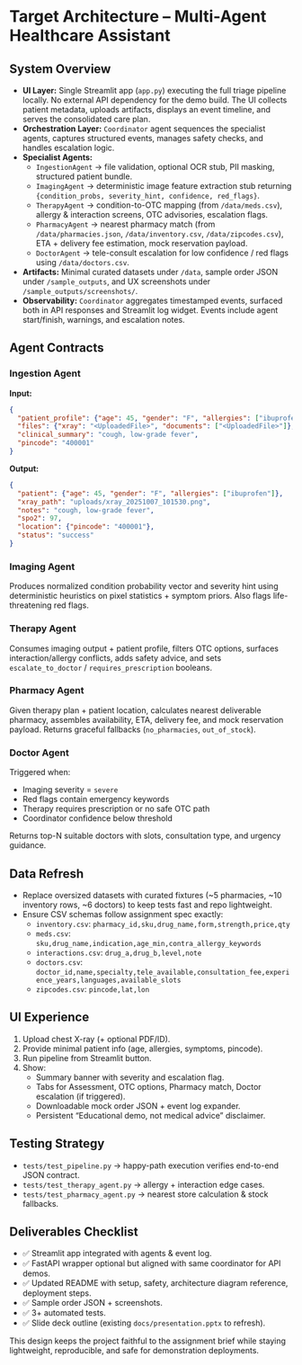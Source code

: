 # Target Architecture – Multi-Agent Healthcare Assistant

## System Overview
- **UI Layer:** Single Streamlit app (`app.py`) executing the full triage pipeline locally. No external API dependency for the demo build. The UI collects patient metadata, uploads artifacts, displays an event timeline, and serves the consolidated care plan.
- **Orchestration Layer:** `Coordinator` agent sequences the specialist agents, captures structured events, manages safety checks, and handles escalation logic.
- **Specialist Agents:**
  - `IngestionAgent` → file validation, optional OCR stub, PII masking, structured patient bundle.
  - `ImagingAgent` → deterministic image feature extraction stub returning `{condition_probs, severity_hint, confidence, red_flags}`.
  - `TherapyAgent` → condition-to-OTC mapping (from `/data/meds.csv`), allergy & interaction screens, OTC advisories, escalation flags.
  - `PharmacyAgent` → nearest pharmacy match (from `/data/pharmacies.json`, `/data/inventory.csv`, `/data/zipcodes.csv`), ETA + delivery fee estimation, mock reservation payload.
  - `DoctorAgent` → tele-consult escalation for low confidence / red flags using `/data/doctors.csv`.
- **Artifacts:** Minimal curated datasets under `/data`, sample order JSON under `/sample_outputs`, and UX screenshots under `/sample_outputs/screenshots/`.
- **Observability:** `Coordinator` aggregates timestamped events, surfaced both in API responses and Streamlit log widget. Events include agent start/finish, warnings, and escalation notes.

## Agent Contracts
### Ingestion Agent
**Input:**
```json
{
  "patient_profile": {"age": 45, "gender": "F", "allergies": ["ibuprofen"]},
  "files": {"xray": "<UploadedFile>", "documents": ["<UploadedFile>"]},
  "clinical_summary": "cough, low-grade fever",
  "pincode": "400001"
}
```
**Output:**
```json
{
  "patient": {"age": 45, "gender": "F", "allergies": ["ibuprofen"]},
  "xray_path": "uploads/xray_20251007_101530.png",
  "notes": "cough, low-grade fever",
  "spo2": 97,
  "location": {"pincode": "400001"},
  "status": "success"
}
```

### Imaging Agent
Produces normalized condition probability vector and severity hint using deterministic heuristics on pixel statistics + symptom priors. Also flags life-threatening red flags.

### Therapy Agent
Consumes imaging output + patient profile, filters OTC options, surfaces interaction/allergy conflicts, adds safety advice, and sets `escalate_to_doctor` / `requires_prescription` booleans.

### Pharmacy Agent
Given therapy plan + patient location, calculates nearest deliverable pharmacy, assembles availability, ETA, delivery fee, and mock reservation payload. Returns graceful fallbacks (`no_pharmacies`, `out_of_stock`).

### Doctor Agent
Triggered when:
- Imaging severity = `severe`
- Red flags contain emergency keywords
- Therapy requires prescription or no safe OTC path
- Coordinator confidence below threshold

Returns top-N suitable doctors with slots, consultation type, and urgency guidance.

## Data Refresh
- Replace oversized datasets with curated fixtures (~5 pharmacies, ~10 inventory rows, ~6 doctors) to keep tests fast and repo lightweight.
- Ensure CSV schemas follow assignment spec exactly:
  - `inventory.csv`: `pharmacy_id,sku,drug_name,form,strength,price,qty`
  - `meds.csv`: `sku,drug_name,indication,age_min,contra_allergy_keywords`
  - `interactions.csv`: `drug_a,drug_b,level,note`
  - `doctors.csv`: `doctor_id,name,specialty,tele_available,consultation_fee,experience_years,languages,available_slots`
  - `zipcodes.csv`: `pincode,lat,lon`

## UI Experience
1. Upload chest X-ray (+ optional PDF/ID).
2. Provide minimal patient info (age, allergies, symptoms, pincode).
3. Run pipeline from Streamlit button.
4. Show:
   - Summary banner with severity and escalation flag.
   - Tabs for Assessment, OTC options, Pharmacy match, Doctor escalation (if triggered).
   - Downloadable mock order JSON + event log expander.
   - Persistent “Educational demo, not medical advice” disclaimer.

## Testing Strategy
- `tests/test_pipeline.py` → happy-path execution verifies end-to-end JSON contract.
- `tests/test_therapy_agent.py` → allergy + interaction edge cases.
- `tests/test_pharmacy_agent.py` → nearest store calculation & stock fallbacks.

## Deliverables Checklist
- ✅ Streamlit app integrated with agents & event log.
- ✅ FastAPI wrapper optional but aligned with same coordinator for API demos.
- ✅ Updated README with setup, safety, architecture diagram reference, deployment steps.
- ✅ Sample order JSON + screenshots.
- ✅ 3+ automated tests.
- ✅ Slide deck outline (existing `docs/presentation.pptx` to refresh).

This design keeps the project faithful to the assignment brief while staying lightweight, reproducible, and safe for demonstration deployments.
